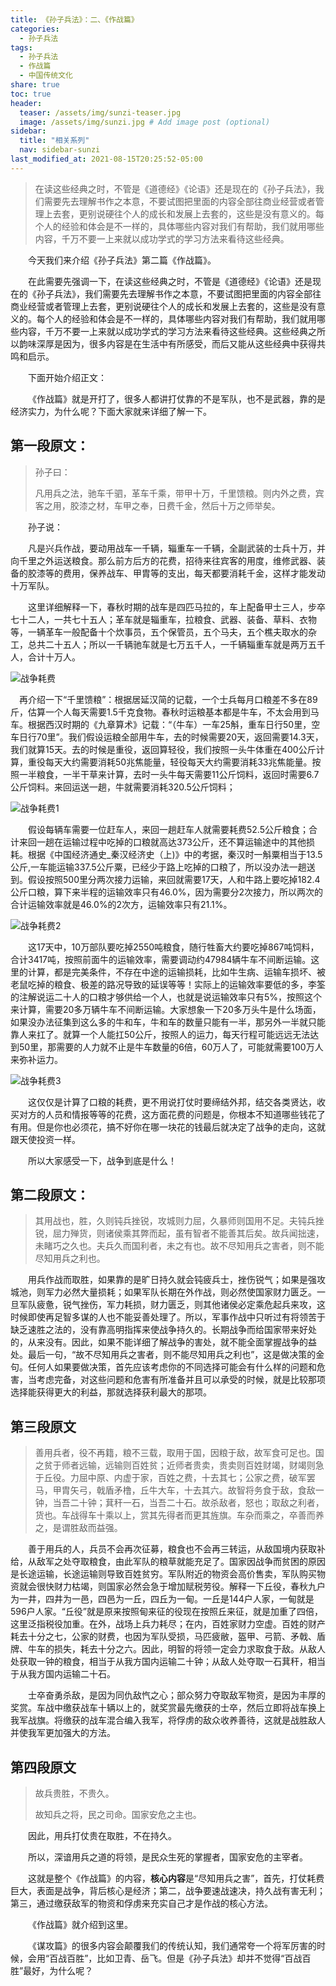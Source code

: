 ```yaml
---
title: 《孙子兵法》：二、《作战篇》
categories:
  - 孙子兵法
tags: 
  - 孙子兵法
  - 作战篇
  - 中国传统文化
share: true
toc: true
header:
  teaser: /assets/img/sunzi-teaser.jpg
  image: /assets/img/sunzi.jpg # Add image post (optional)
sidebar:
  title: "相关系列"
  nav: sidebar-sunzi
last_modified_at: 2021-08-15T20:25:52-05:00
---
```


>在读这些经典之时，不管是《道德经》《论语》还是现在的《孙子兵法》，我们需要先去理解书作之本意，不要试图把里面的内容全部往商业经营或者管理上去套，更别说硬往个人的成长和发展上去套的，这些是没有意义的。每个人的经验和体会是不一样的，具体哪些内容对我们有帮助，我们就用哪些内容，千万不要一上来就以成功学式的学习方法来看待这些经典。

&emsp;&emsp;今天我们来介绍《孙子兵法》第二篇《作战篇》。

&emsp;&emsp;在此需要先强调一下，在读这些经典之时，不管是《道德经》《论语》还是现在的《孙子兵法》，我们需要先去理解书作之本意，不要试图把里面的内容全部往商业经营或者管理上去套，更别说硬往个人的成长和发展上去套的，这些是没有意义的。每个人的经验和体会是不一样的，具体哪些内容对我们有帮助，我们就用哪些内容，千万不要一上来就以成功学式的学习方法来看待这些经典。这些经典之所以韵味深厚是因为，很多内容是在生活中有所感受，而后又能从这些经典中获得共鸣和启示。

&emsp;&emsp;下面开始介绍正文：

&emsp;&emsp;《作战篇》就是开打了，很多人都讲打仗靠的不是军队，也不是武器，靠的是经济实力，为什么呢？下面大家就来详细了解一下。

## **第一段原文：**

> 孙子曰：
>
> 凡用兵之法，驰车千驷，革车千乘，带甲十万，千里馈粮。则内外之费，宾客之用，胶漆之材，车甲之奉，日费千金，然后十万之师举矣。

&emsp;&emsp;孙子说：

&emsp;&emsp;凡是兴兵作战，要动用战车一千辆，辎重车一千辆，全副武装的士兵十万，并向千里之外运送粮食。那么前方后方的花费，招待来往宾客的用度，维修武器、装备的胶漆等的费用，保养战车、甲胄等的支出，每天都要消耗千金，这样才能发动十万军队。

&emsp;&emsp;这里详细解释一下，春秋时期的战车是四匹马拉的，车上配备甲士三人，步卒七十二人，一共七十五人；革车就是辎重车，拉粮食、武器、装备、草料、衣物等，一辆革车一般配备十个炊事员，五个保管员，五个马夫，五个樵夫取水的杂工，总共二十五人；所以一千辆驰车就是七万五千人，一千辆辎重车就是两万五千人，合计十万人。



![战争耗费](https://raw.githubusercontent.com/kewtgh/PicSunflowers/main/img/战争耗费.jpg)

&emsp;再介绍一下“千里馈粮”：根据居延汉简的记载，一个士兵每月口粮差不多在89斤，估算一个人每天需要1.5千克食物。春秋时运粮基本都是牛车，不太会用到马车。根据西汉时期的《九章算术》记载：“（牛车）一车25斛，重车日行50里，空车日行70里”。我们假设运粮全部用牛车，去的时候需要20天，返回需要14.3天，我们就算15天。去的时候是重役，返回算轻役，我们按照一头牛体重在400公斤计算，重役每天大约需要消耗50兆焦能量，轻役每天大约需要消耗33兆焦能量。按照一半粮食，一半干草来计算，去时一头牛每天需要11公斤饲料，返回时需要6.7公斤饲料。来回运送一趟，牛就需要消耗320.5公斤饲料；

![战争耗费1](https://raw.githubusercontent.com/kewtgh/PicSunflowers/main/img/战争耗费1.jpg)

&emsp;&emsp;假设每辆车需要一位赶车人，来回一趟赶车人就需要耗费52.5公斤粮食；合计来回一趟在运输过程中吃掉的口粮就高达373公斤，还不算运输途中的其他损耗。根据《中国经济通史_秦汉经济史（上)》中的考据，秦汉时一斛粟相当于13.5公斤,一车能运输337.5公斤粟，已经少于路上吃掉的口粮了，所以没办法一趟送到。假设按照500里分两次接力运输，来回就需要17天，人和牛路上要吃掉182.4公斤口粮，算下来半程的运输效率只有46.0%，因为需要分2次接力，所以两次的合计运输效率就是46.0%的2次方，运输效率只有21.1%。

![战争耗费2](https://raw.githubusercontent.com/kewtgh/PicSunflowers/main/img/战争耗费2.jpg)

&emsp;&emsp;这17天中，10万部队要吃掉2550吨粮食，随行牲畜大约要吃掉867吨饲料，合计3417吨，按照前面牛的运输效率，需要调动约47984辆牛车不间断运输。这里的计算，都是完美条件，不存在中途的运输损耗，比如牛生病、运输车损坏、被老鼠吃掉的粮食、极差的路况导致的延误等等！实际上的运输效率要低的多，李筌的注解说运二十人的口粮才够供给一个人，也就是说运输效率只有5%，按照这个来计算，需要20多万辆牛车不间断运输。大家想象一下20多万头牛是什么场面，如果没办法征集到这么多的牛和车，牛和车的数量只能有一半，那另外一半就只能靠人来扛了。就算一个人能扛50公斤，按照人的运力，每天行程可能远远无法达到50里，那需要的人力就不止是牛车数量的6倍，60万人了，可能就需要100万人来弥补运力。

![战争耗费3](https://raw.githubusercontent.com/kewtgh/PicSunflowers/main/img/战争耗费3.jpg)

&emsp;&emsp;这仅仅是计算了口粮的耗费，更不用说打仗时要缔结外邦，结交各类贤达，收买对方的人员和情报等等的花费，这方面花费的问题是，你根本不知道哪些钱花了有用。但是你也必须花，搞不好你在哪一块花的钱最后就决定了战争的走向，这就跟天使投资一样。

&emsp;&emsp;所以大家感受一下，战争到底是什么！

## **第二段原文：**

> 其用战也，胜，久则钝兵挫锐，攻城则力屈，久暴师则国用不足。夫钝兵挫锐，屈力殚货，则诸侯乘其弊而起，虽有智者不能善其后矣。故兵闻拙速，未睹巧之久也。夫兵久而国利者，未之有也。故不尽知用兵之害者，则不能尽知用兵之利也。

&emsp;&emsp;用兵作战而取胜，如果靠的是旷日持久就会钝疲兵士，挫伤锐气；如果是强攻城池，则军力必然大量损耗；如果军队长期在外作战，则必然使国家财力匮乏。一旦军队疲惫，锐气挫伤，军力耗损，财力匮乏，则其他诸侯必定乘危起兵来攻，这时候即使再足智多谋的人也不能妥善处理了。所以，军事作战中只听过有将领苦于缺乏速胜之法的，没有靠高明指挥来使战争持久的。长期战争而给国家带来好处的，从来没有。因此，如果不能详细了解战争的害处，就不能全面掌握战争的益处。最后一句，“故不尽知用兵之害者，则不能尽知用兵之利也”，这是做决策的金句。任何人如果要做决策，首先应该考虑你的不同选择可能会有什么样的问题和危害，当考虑完备，对这些问题和危害有所准备并且可以承受的时候，就是比较那项选择能获得更大的利益，那就选择获利最大的那项。

## **第三段原文**

> 善用兵者，役不再籍，粮不三载，取用于国，因粮于敌，故军食可足也。国之贫于师者远输，远输则百姓贫；近师者贵卖，贵卖则百姓财竭，财竭则急于丘役。力屈中原、内虚于家，百姓之费，十去其七；公家之费，破军罢马，甲胄矢弓，戟盾矛橹，丘牛大车，十去其六。故智将务食于敌，食敌一钟，当吾二十钟；萁秆一石，当吾二十石。故杀敌者，怒也；取敌之利者，货也。车战得车十乘以上，赏其先得者而更其旌旗。车杂而乘之，卒善而养之，是谓胜敌而益强。

&emsp;&emsp;善于用兵的人，兵员不会再次征募，粮食也不会再三转运，从敌国境内获取补给，从敌军之处夺取粮食，由此军队的粮草就能充足了。国家因战争而贫困的原因是长途运输，长途运输则导致百姓贫穷。军队附近的物资会高价售卖，军队购买物资就会很快财力枯竭，则国家必然会急于增加赋税劳役。解释一下丘役，春秋九户为一井，四井为一邑，四邑为一丘，四丘为一甸。一丘是144户人家，一甸就是596户人家。“丘役”就是原来按照甸来征的役现在按照丘来征，就是加重了四倍，这里泛指税役加重。在外，战场上兵力耗尽；在内，百姓家财力空虚。百姓的财产耗去十分之七，公家的财费，也因为军队受损，马匹疲敝，盔甲、弓箭、矛戟、盾牌、牛车的损失，耗去十分之六。因此，明智的将领一定会力求取食于敌。从敌人处获取一钟的粮食，相当于从我方国内运输二十钟；从敌人处夺取一石萁秆，相当于从我方国内运输二十石。

&emsp;&emsp;士卒奋勇杀敌，是因为同仇敌忾之心；部众努力夺取敌军物资，是因为丰厚的奖赏。车战中缴获战车十辆以上的，就奖赏最先缴获的士卒，然后立即将战车换上我军战旗。将缴获的战车混合编入我军，将俘虏的敌众收养善待，这就是战胜敌人并使我军更加强大的方法。

## **第四段原文**

> 故兵贵胜，不贵久。
>
> 故知兵之将，民之司命。国家安危之主也。

&emsp;&emsp;因此，用兵打仗贵在取胜，不在持久。

&emsp;&emsp;所以，深谙用兵之道的将领，是民众生死的掌握者，国家安危的主宰者。

&emsp;&emsp;这就是整个《作战篇》的内容，**核心内容**是“尽知用兵之害”，首先，打仗耗费巨大，表面是战争，背后核心是经济；第二，战争要速战速决，持久战有害无利；第三，通过缴获敌军的物资和俘虏来充实自己才是作战的核心方法。

&emsp;&emsp;《作战篇》就介绍到这里。

&emsp;&emsp;《谋攻篇》的很多内容会颠覆我们的传统认知，我们通常夸一个将军厉害的时候，会用“百战百胜”，比如卫青、岳飞。但是《孙子兵法》却并不觉得“百战百胜”最好，为什么呢？